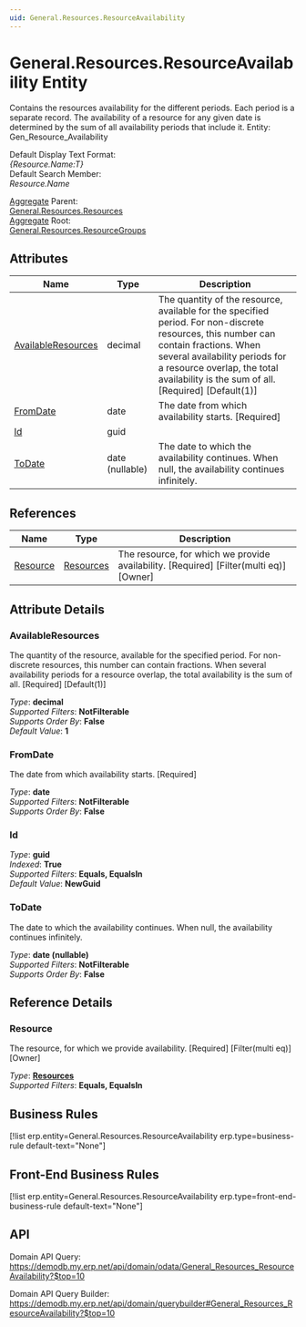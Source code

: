 ```yaml
---
uid: General.Resources.ResourceAvailability
---
```

# General.Resources.ResourceAvailability Entity

Contains the resources availability for the different periods. Each period is a separate record. The availability of a resource for any given date is determined by the sum of all availability periods that include it. Entity: Gen_Resource_Availability

Default Display Text Format:  
_{Resource.Name:T}_  
Default Search Member:  
_Resource.Name_  

[Aggregate](xref:aggregates) Parent:  
[General.Resources.Resources](General.Resources.Resources.md)  
[Aggregate](xref:aggregates) Root:  
[General.Resources.ResourceGroups](General.Resources.ResourceGroups.md)  

## Attributes

| Name | Type | Description |
| ---- | ---- | --- |
| [AvailableResources](General.Resources.ResourceAvailability.md#availableresources) | decimal | The quantity of the resource, available for the specified period. For non-discrete resources, this number can contain fractions. When several availability periods for a resource overlap, the total availability is the sum of all. [Required] [Default(1)] 
| [FromDate](General.Resources.ResourceAvailability.md#fromdate) | date | The date from which availability starts. [Required] 
| [Id](General.Resources.ResourceAvailability.md#id) | guid |  
| [ToDate](General.Resources.ResourceAvailability.md#todate) | date (nullable) | The date to which the availability continues. When null, the availability continues infinitely. 

## References

| Name | Type | Description |
| ---- | ---- | --- |
| [Resource](General.Resources.ResourceAvailability.md#resource) | [Resources](General.Resources.Resources.md) | The resource, for which we provide availability. [Required] [Filter(multi eq)] [Owner] |


## Attribute Details

### AvailableResources

The quantity of the resource, available for the specified period. For non-discrete resources, this number can contain fractions. When several availability periods for a resource overlap, the total availability is the sum of all. [Required] [Default(1)]

_Type_: **decimal**  
_Supported Filters_: **NotFilterable**  
_Supports Order By_: **False**  
_Default Value_: **1**  

### FromDate

The date from which availability starts. [Required]

_Type_: **date**  
_Supported Filters_: **NotFilterable**  
_Supports Order By_: **False**  

### Id

_Type_: **guid**  
_Indexed_: **True**  
_Supported Filters_: **Equals, EqualsIn**  
_Default Value_: **NewGuid**  

### ToDate

The date to which the availability continues. When null, the availability continues infinitely.

_Type_: **date (nullable)**  
_Supported Filters_: **NotFilterable**  
_Supports Order By_: **False**  


## Reference Details

### Resource

The resource, for which we provide availability. [Required] [Filter(multi eq)] [Owner]

_Type_: **[Resources](General.Resources.Resources.md)**  
_Supported Filters_: **Equals, EqualsIn**  



## Business Rules

[!list erp.entity=General.Resources.ResourceAvailability erp.type=business-rule default-text="None"]

## Front-End Business Rules

[!list erp.entity=General.Resources.ResourceAvailability erp.type=front-end-business-rule default-text="None"]

## API

Domain API Query:
<https://demodb.my.erp.net/api/domain/odata/General_Resources_ResourceAvailability?$top=10>

Domain API Query Builder:
<https://demodb.my.erp.net/api/domain/querybuilder#General_Resources_ResourceAvailability?$top=10>

